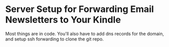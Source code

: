 # Server Setup for Forwarding Email Newsletters to Your Kindle

Most things are in code. You'll also have to add dns records for the domain, and setup ssh forwarding to clone the git repo.
